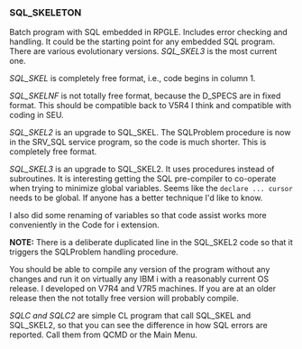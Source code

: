 ### SQL_SKELETON

Batch program with SQL embedded in RPGLE. Includes error checking and handling.  It could be the starting point for any embedded SQL program. There are various evolutionary versions.  *SQL_SKEL3* is the most current one.

*SQL_SKEL* is completely free format, i.e., code begins in column 1.

*SQL_SKELNF* is not totally free format, because the D_SPECS are in fixed format.  This should be compatible back to V5R4 I think and compatible with coding in SEU.

*SQL_SKEL2* is an upgrade to SQL_SKEL.  The SQLProblem procedure is now in the SRV_SQL service program, so the code is much shorter. This is completely free format.

*SQL_SKEL3* is an upgrade to SQL_SKEL2. It uses procedures instead of subroutines. It is interesting getting the SQL pre-compiler to co-operate when trying to minimize global variables. Seems like the `declare ... cursor` needs to be global. If anyone has a better technique I'd like to know.

I also did some renaming of variables so that code assist works more conveniently in the Code for i extension.

  **NOTE:** There is a deliberate duplicated line in the SQL_SKEL2 code so that it triggers the SQLProblem handling procedure.

You should be able to compile any version of the program without any changes and run it on virtually any IBM i with a reasonably current OS release.  I developed on V7R4 and V7R5  machines.  If you are at an older release then the not totally free version will probably compile.

*SQLC and SQLC2* are simple CL program that call SQL_SKEL and SQL_SKEL2, so that you can see the difference in how SQL errors are reported. Call them from QCMD or the Main Menu.

